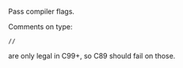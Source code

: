 Pass compiler flags.

Comments on type:

    //

are only legal in C99+, so C89 should fail on those.
